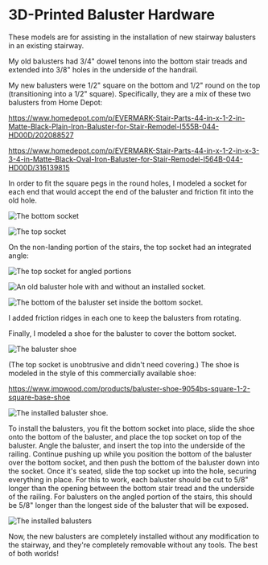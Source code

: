 3D-Printed Baluster Hardware
============================

These models are for assisting in the installation of new stairway balusters in an existing stairway.

My old balusters had 3/4" dowel tenons into the bottom stair treads and extended into 3/8" holes in the underside of the handrail.

My new balusters were 1/2" square on the bottom and 1/2" round on the top (transitioning into a 1/2" square). Specifically, they are a mix of these two balusters from Home Depot:

https://www.homedepot.com/p/EVERMARK-Stair-Parts-44-in-x-1-2-in-Matte-Black-Plain-Iron-Baluster-for-Stair-Remodel-I555B-044-HD00D/202088527

https://www.homedepot.com/p/EVERMARK-Stair-Parts-44-in-x-1-2-in-x-3-3-4-in-Matte-Black-Oval-Iron-Baluster-for-Stair-Remodel-I564B-044-HD00D/316139815

In order to fit the square pegs in the round holes, I modeled a socket for each end that would accept the end of the baluster and friction fit into the old hole.

![The bottom socket](images/bottom-socket.png)

![The top socket](images/top-socket-flat.png)

On the non-landing portion of the stairs, the top socket had an integrated angle:

![The top socket for angled portions](images/top-socket-angled.png)

![An old baluster hole with and without an installed socket.](images/bottom-holes.jpeg)

![The bottom of the baluster set inside the bottom socket.](images/bottom-socket.jpeg)

I added friction ridges in each one to keep the balusters from rotating.

Finally, I modeled a shoe for the baluster to cover the bottom socket.

![The baluster shoe](images/baluster-shoe.png)

(The top socket is unobtrusive and didn't need covering.) The shoe is modeled in the style of this commercially available shoe:

https://www.jmpwood.com/products/baluster-shoe-9054bs-square-1-2-square-base-shoe

![The installed baluster shoe.](images/baluster-shoe.jpeg)

To install the balusters, you fit the bottom socket into place, slide the shoe onto the bottom of the baluster, and place the top socket on top of the baluster. Angle the baluster, and insert the top into the underside of the railing. Continue pushing up while you position the bottom of the baluster over the bottom socket, and then push the bottom of the baluster down into the socket. Once it's seated, slide the top socket up into the hole, securing everything in place. For this to work, each baluster should be cut to 5/8" longer than the opening between the bottom stair tread and the underside of the railing. For balusters on the angled portion of the stairs, this should be 5/8" longer than the longest side of the baluster that will be exposed.

![The installed balusters](images/installed-balusters.jpeg)

Now, the new balusters are completely installed without any modification to the stairway, and they're completely removable without any tools. The best of both worlds!